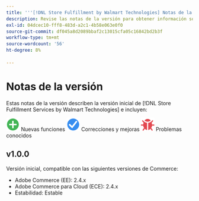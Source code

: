```yaml
---
title: '''[!DNL Store Fulfillment by Walmart Technologies] Notas de la versión'''
description: Revise las notas de la versión para obtener información sobre todas las [!DNL Store Fulfillment by Walmart Technologies] versiones.
exl-id: 04dcec10-fff8-483d-a2c1-4b58e063e0f0
source-git-commit: df045a8d2089bbaf2c13015cfa05c16842bd2b3f
workflow-type: tm+mt
source-wordcount: '56'
ht-degree: 8%

---
```


# Notas de la versión

Estas notas de la versión describen la versión inicial de [!DNL Store Fulfillment Services by Walmart Technologies] e incluyen:

![Nuevo](../assets/new.svg) Nuevas funciones
![Se ha corregido un problema](../assets/fix.svg) Correcciones y mejoras
![Problema conocido](../assets/bug.svg) Problemas conocidos

## v1.0.0

Versión inicial, compatible con las siguientes versiones de Commerce:

* Adobe Commerce (EE): 2.4.x
* Adobe Commerce para Cloud (ECE): 2.4.x
* Estabilidad: Estable
